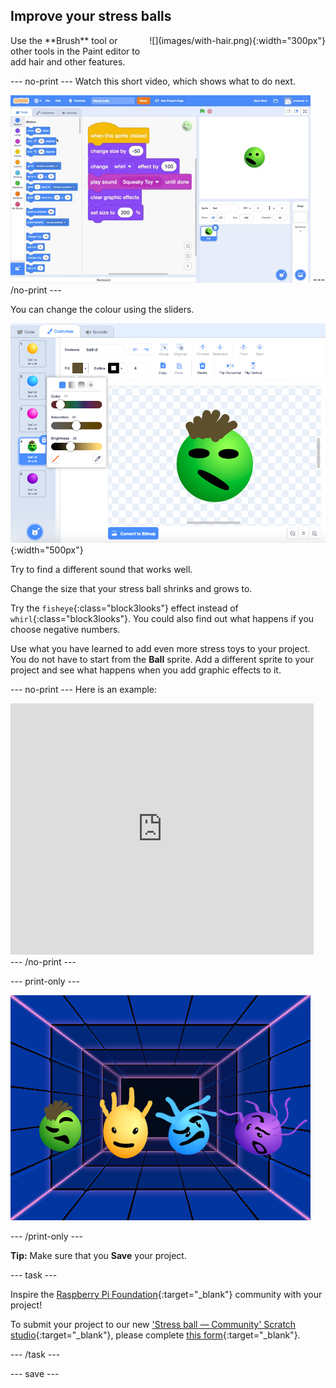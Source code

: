 ## Improve your stress balls

<div style="display: flex; flex-wrap: wrap">
<div style="flex-basis: 200px; flex-grow: 1; margin-right: 15px;">
Use the **Brush** tool or other tools in the Paint editor to add hair and other features.
</div>
<div>
![](images/with-hair.png){:width="300px"}
</div>
</div>

--- no-print ---
Watch this short video, which shows what to do next.

![screenshot](images/balls-step7.gif)
--- /no-print ---

You can change the colour using the sliders.

![screenshot](images/balls-brush-paint.png){:width="500px"}

Try to find a different sound that works well.

Change the size that your stress ball shrinks and grows to.

Try the `fisheye`{:class="block3looks"} effect instead of `whirl`{:class="block3looks"}. You could also find out what happens if you choose negative numbers.

Use what you have learned to add even more stress toys to your project. You do not have to start from the **Ball** sprite. Add a different sprite to your project and see what happens when you add graphic effects to it.

--- no-print ---
Here is an example:

<div class="scratch-preview">
  <iframe src="https://scratch.mit.edu/projects/403409939/embed" allowtransparency="true" width="485" height="402" frameborder="0" scrolling="no" allowfullscreen></iframe>
</div>
--- /no-print ---

--- print-only ---

![Complete project](images/balls-challenge-static.png)

--- /print-only ---

__Tip:__ Make sure that you **Save** your project.

--- task ---

Inspire the [Raspberry Pi Foundation](https://projects.raspberrypi.org/en){:target="_blank"} community with your project!

To submit your project to our new ['Stress ball — Community' Scratch studio](https://scratch.mit.edu/studios/29934771){:target="_blank"}, please complete [this form](https://form.raspberrypi.org/f/community-project-submissions){:target="_blank"}.

--- /task ---

--- save ---
